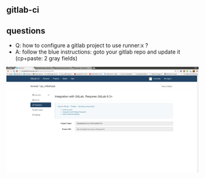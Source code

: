 gitlab-ci
----


questions
----
- Q: how to configure a gitlab project to use runner:x ?
- A: follow the blue instructions: goto your gitlab repo and update it (cp+paste: 2 gray fields)

![how to setup for c.i - on my gitlab repo ?](../png/gitlab_ci_instructions_for_configuration_on_gitlab.png)